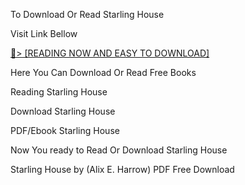 To Download Or Read Starling House

Visit Link Bellow

<a href="https://uk.ebookarea.xyz/?book=206306734-starling-house">📖&gt; [READING NOW AND EASY TO DOWNLOAD]</a>

Here You Can Download Or Read Free Books

Reading Starling House

Download Starling House

PDF/Ebook Starling House

Now You ready to Read Or Download Starling House

Starling House by (Alix E. Harrow) PDF Free Download
